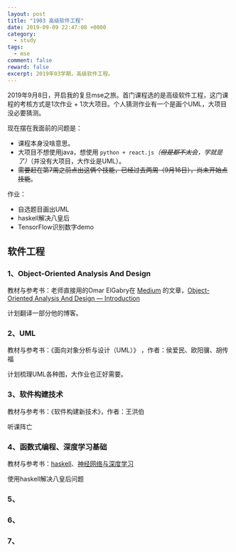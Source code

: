 ```yaml
---
layout: post
title: "1903 高级软件工程"
date: 2019-09-09 22:47:08 +0000
category:
  - study
tags:
  - mse
comment: false
reward: false
excerpt: 2019年03学期，高级软件工程。
---
```


2019年9月8日，开启我的复旦mse之旅。首门课程选的是高级软件工程，这门课程的考核方式是1次作业 + 1次大项目。个人猜测作业有一个是画个UML，大项目没必要猜测。

现在摆在我面前的问题是：

- 课程本身没啥意思。
- 大项目不想使用java，想使用 `python + react.js`*（~~但是都不太会~~，学就是了）*（并没有大项目，大作业是UML）。
- ~~需要赶在第7周之前点出这俩个技能，已经过去两周（9月16日），尚未开始点技能~~。

作业：

- 自选题目画出UML
- haskell解决八皇后
- TensorFlow识别数字demo

## 软件工程

### 1、Object-Oriented Analysis And Design

教材与参考书：老师直接用的Omar ElGabry在 [Medium](https://medium.com/) 的文章，[Object-Oriented Analysis And Design — Introduction](https://medium.com/omarelgabrys-blog/object-oriented-analysis-and-design-introduction-part-1-a93b0ca69d36)

计划翻译一部分他的博客。

### 2、UML

教材与参考书：《面向对象分析与设计（UML）》 ，作者：侯爱民、欧阳骥、胡传福

计划梳理UML各种图，大作业也正好需要。

### 3、软件构建技术

教材与参考书：《软件构建新技术》，作者：王洪伯

听课阵亡

### 4、函数式编程、深度学习基础

教材与参考书：[haskell](https://learnxinyminutes.com/docs/haskell/)、[神经网络与深度学习](https://nndl.github.io/nndl-book.pdf)

使用haskell解决八皇后问题

### 5、

### 6、

### 7、
